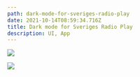 ```yaml
---
path: dark-mode-for-sveriges-radio-play
date: 2021-10-14T08:59:34.716Z
title: Dark mode for Sveriges Radio Play
description: UI, App
---
```

![](https://portfolio-with-cms.netlify.app/assets/screenshot-2021-10-14-at-10.47.15.png)

![](assets/screenshot-2021-10-14-at-10.47.22.png)